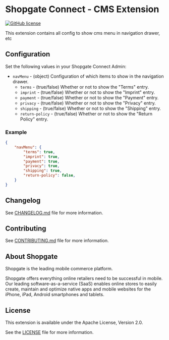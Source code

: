 # Shopgate Connect - CMS Extension

[![GitHub license](http://dmlc.github.io/img/apache2.svg)](LICENSE)

This extension contains all config to show cms menu in navigation drawer, etc

## Configuration

Set the following values in your Shopgate Connect Admin:
* `navMenu` - (object) Configuration of which items to show in the navigation drawer.
  * `terms` - (true/false) Whether or not to show the "Terms" entry.
  * `imprint` - (true/false) Whether or not to show the "Imprint" entry.
  * `payment` - (true/false) Whether or not to show the "Payment" entry.
  * `privacy` - (true/false) Whether or not to show the "Privacy" entry.
  * `shipping` - (true/false) Whether or not to show the "Shipping" entry.
  * `return-policy` - (true/false) Whether or not to show the "Return Policy" entry.

### Example

```json
{
    "navMenu": {
        "terms": true,
        "imprint": true,
        "payment": true,
        "privacy": true,
        "shipping": true,
        "return-policy": false,
    }
}
```

## Changelog

See [CHANGELOG.md](CHANGELOG.md) file for more information.

## Contributing

See [CONTRIBUTING.md](docs/CONTRIBUTING.md) file for more information.

## About Shopgate

Shopgate is the leading mobile commerce platform.

Shopgate offers everything online retailers need to be successful in mobile. Our leading
software-as-a-service (SaaS) enables online stores to easily create, maintain and optimize native
apps and mobile websites for the iPhone, iPad, Android smartphones and tablets.

## License

This extension is available under the Apache License, Version 2.0.

See the [LICENSE](./LICENSE) file for more information.
